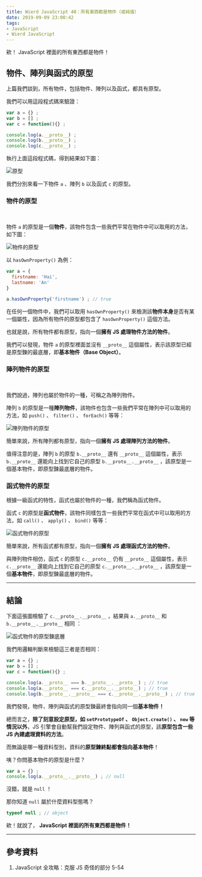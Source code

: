```yaml
---
title: Wierd JavaScript 40：所有東西都是物件（或純值）
date: 2019-09-09 23:00:42
tags:
- JavaScript
- Wierd JavaScript
---
```


欸！ JavaScript 裡面的所有東西都是物件！

<!-- more -->

## 物件、陣列與函式的原型

上篇我們談到，所有物件，包括物件、陣列以及函式，都具有原型。

我們可以用這段程式碼來驗證：

```javascript
var a = {} ;
var b = [] ;
var c = function(){} ;

console.log(a.__proto__) ; 
console.log(b.__proto__) ; 
console.log(c.__proto__) ; 
```

執行上面這段程式碼，得到結果如下圖：

![原型](./prototypeAll.JPG)

我們分別來看一下物件 `a` 、陣列 `b` 以及函式 `c` 的原型。

### 物件的原型

<br>

物件 `a` 的原型是一個**物件**，該物件包含一些我們平常在物件中可以取用的方法，如下圖：

![物件的原型](./objProto.JPG)

以 `hasOwnProperty()` 為例：

```javascript
var a = {
  firstname: 'Hai',
  lastname: 'An'
}

a.hasOwnProperty('firstname') ; // true 
```

在任何一個物件中，我們可以取用 `hasOwnProperty()` 來檢測該**物件本身**是否有某一個屬性，因為所有物件的原型都包含了 `hasOwnProperty()` 這個方法。

也就是說，所有物件都有原型，指向一個**擁有 JS 處理物件方法的物件**。

我們可以發現，物件 `a` 的原型裡面並沒有 `__proto__` 這個屬性，表示該原型已經是原型鍊的最底層，即**基本物件（Base Object）**。

### 陣列物件的原型

<br>

我們說過，陣列也屬於物件的一種，可稱之為陣列物件。

陣列 `b` 的原型是一種**陣列物件**，該物件也包含一些我們平常在陣列中可以取用的方法，如 `push()` 、 `filter()` 、 `forEach()` 等等：

![陣列物件的原型](./arrProto.JPG)

簡單來說，所有陣列都有原型，指向一個**擁有 JS 處理陣列方法的物件**。

值得注意的是，陣列 `b` 的原型 `b.__proto__` 還有 `__proto__` 這個屬性，表示 `b.__proto__` 還能向上找到它自己的原型 `b.__proto__.__proto__` ，該原型是一個基本物件，即原型鍊最底層的物件。

### 函式物件的原型

根據一級函式的特性，函式也屬於物件的一種，我們稱為函式物件。

函式 `c` 的原型是**函式物件**，該物件同樣包含一些我們平常在函式中可以取用的方法，如 `call()` 、 `apply()` 、 `bind()` 等等：

![函式物件的原型](./funProto.JPG)

簡單來說，所有函式都有原型，指向一個**擁有 JS 處理函式方法的物件**。

與陣列物件相仿，函式 `c` 的原型 `c.__proto__` 仍有 `__proto__` 這個屬性，表示 `c.__proto__` 還能向上找到它自己的原型 `c.__proto__.__proto__` ，該原型是一個**基本物件**，即原型鍊最底層的物件。

<hr>

## 結論

下面這張圖檢驗了 `c.__proto__.__proto__` ，結果與 `a.__proto__` 和 `b.__proto__.__proto__` 相同 ：

![函式物件的原型鍊底層](./funProtoBase.JPG)

我們用邏輯判斷來檢驗這三者是否相同：

```javascript
var a = {} ;
var b = [] ;
var c = function(){} ;

console.log(a.__proto__ === b.__proto__.__proto__) ; // true
console.log(a.__proto__ === c.__proto__.__proto__) ; // true
console.log(b.__proto__.__proto__ === c.__proto__.__proto__) ; // true  
```

我們發現，物件、陣列與函式的原型鍊最終會指向同一個**基本物件！**

總而言之，**除了刻意設定原型，如 `setPrototypeOf` 、 `Object.create()` 、 `new` 等情況以外**，JS 引擎會自動幫我們設定物件、陣列與函式的原型，該**原型包含一些 JS 內建處理資料的方法**。

而無論是哪一種資料型別，資料的**原型鍊終點都會指向基本物件**！

咦？你問基本物件的原型是什麼？
```javascript
var a = {} ;
console.log(a.__proto__.__proto__) ; // null
```
沒錯，就是 `null` ！

那你知道 `null` 屬於什麼資料型態嗎？
```javascript
typeof null ; // object 
```
欸！就說了， **JavaScript 裡面的所有東西都是物件！**

<!-- 最後，我們可以畫出這張物件、陣列與函式的原型鍊結構： -->

<!-- ![物件、陣列與函式的原型鍊結構](./protoStruct.JPG) -->

<hr>

## 參考資料
1. JavaScript 全攻略：克服 JS 奇怪的部分 5-54



